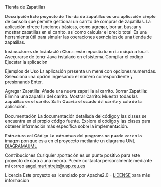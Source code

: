 Tienda de Zapatillas

Descripción
Este proyecto de Tienda de Zapatillas es una aplicación simple de consola que permite gestionar un carrito de compras de zapatillas. La aplicación ofrece funciones básicas, como agregar, borrar, buscar y mostrar zapatillas en el carrito, así como calcular el precio total. Es una herramienta útil para simular las operaciones esenciales de una tienda de zapatillas.

Instrucciones de Instalación
Clonar este repositorio en tu máquina local.
Asegurarse de tener Java instalado en el sistema.
Compilar el código 
Ejecutar la aplicación 


Ejemplos de Uso
La aplicación presenta un menú con opciones numeradas. Selecciona una opción ingresando el número correspondiente y presionando Enter.

Agregar Zapatilla: Añade una nueva zapatilla al carrito.
Borrar Zapatilla: Elimina una zapatilla del carrito.
Mostrar Carrito: Muestra todas las zapatillas en el carrito.
Salir: Guarda el estado del carrito y sale de la aplicación.

Documentación
La documentación detallada del código y las clases se encuentra en el propio código fuente. Explora el código y las clases para obtener información más específica sobre la implementación.

Estructura del Código
La estructura del programa se puede ver en la imagen pon que esta en el proyeccto mediante un diagrama UML [DIAGRAMAUML](DIAGRAMAUML)

Contribuciones
Cualquier aportación es un punto positivo para este proyecto de cara a una mejora. Puede contactar personalmente mediante mi correo angel.martintrejo@usp.ceu.es

Licencia
Este proyecto es licenciado por Apache2.0 - [LICENSE](LICENSE) para más informacion